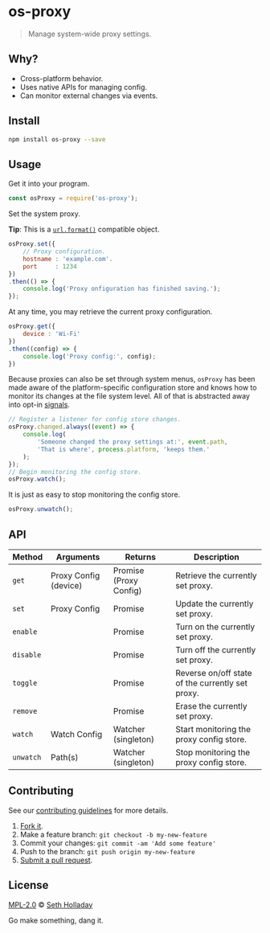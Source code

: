 # os-proxy

> Manage system-wide proxy settings.

## Why?

 - Cross-platform behavior.
 - Uses native APIs for managing config.
 - Can monitor external changes via events.

## Install

```sh
npm install os-proxy --save
```

## Usage

Get it into your program.
```javascript
const osProxy = require('os-proxy');
```

Set the system proxy.

**Tip**: This is a [`url.format()`](https://nodejs.org/api/url.html#url_url_format_urlobj "API documentation for the url.format method.") compatible object.

```javascript
osProxy.set({
    // Proxy configuration.
    hostname : 'example.com'.
    port     : 1234
})
.then(() => {
    console.log('Proxy onfiguration has finished saving.');
});
```

At any time, you may retrieve the current proxy configuration.
```javascript
osProxy.get({
    device : 'Wi-Fi'
})
.then((config) => {
    console.log('Proxy config:', config);
})
```

Because proxies can also be set through system menus, `osProxy` has been made aware of the platform-specific configuration store and knows how to monitor its changes at the file system level. All of that is abstracted away into opt-in [signals](https://github.com/millermedeiros/js-signals/wiki/Comparison-between-different-Observer-Pattern-implementations "Documentation for signals.").

```javascript
// Register a listener for config store changes.
osProxy.changed.always((event) => {
    console.log(
        'Someone changed the proxy settings at:', event.path,
        'That is where', process.platform, 'keeps them.'
    );
});
// Begin monitoring the config store.
osProxy.watch();
```

It is just as easy to stop monitoring the config store.
```javascript
osProxy.unwatch();
```

## API
| Method  | Arguments             | Returns                | Description                                      |
|---------|-----------------------|------------------------|--------------------------------------------------|
| `get`     | Proxy Config (device) | Promise (Proxy Config) | Retrieve the currently set proxy.                |
| `set`     | Proxy Config          | Promise                | Update the currently set proxy.                  |
| `enable`  |                       | Promise                | Turn on the currently set proxy.                 |
| `disable` |                       | Promise                | Turn off the currently set proxy.                |
| `toggle`  |                       | Promise                | Reverse on/off state of the currently set proxy. |
| `remove`  |                       | Promise                | Erase the currently set proxy.                   |
| `watch`   | Watch Config          | Watcher (singleton)    | Start monitoring the proxy config store.         |
| `unwatch` | Path(s)               | Watcher (singleton)    | Stop monitoring the proxy config store.          |

## Contributing

See our [contributing guidelines](https://github.com/sholladay/os-proxy/blob/master/CONTRIBUTING.md "The guidelines for participating in this project.") for more details.

1. [Fork it](https://github.com/sholladay/os-proxy/fork).
2. Make a feature branch: `git checkout -b my-new-feature`
3. Commit your changes: `git commit -am 'Add some feature'`
4. Push to the branch: `git push origin my-new-feature`
5. [Submit a pull request](https://github.com/sholladay/os-proxy/compare "Submit code to this project for review.").

## License
[MPL-2.0](https://github.com/sholladay/os-proxy/blob/master/LICENSE "The license for os-proxy.") © [Seth Holladay](http://seth-holladay.com "Author of os-proxy.")

Go make something, dang it.
